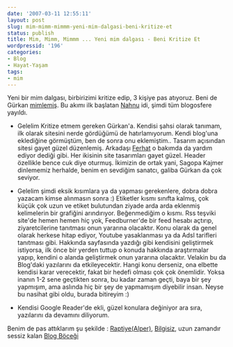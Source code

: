 ```yaml
---
date: '2007-03-11 12:55:11'
layout: post
slug: mim-mimm-mimmm-yeni-mim-dalgasi-beni-kritize-et
status: publish
title: Mim, Mimm, Mimmm ... Yeni mim dalgası - Beni Kritize Et
wordpressid: '196'
categories:
- Blog
- Hayat-Yaşam
tags:
- mim
---
```


Yeni bir mim dalgası, birbirizimi kritize edip, 3 kişiye pas atıyoruz. Beni de Gürkan [mimlemiş](http://www.gurkantr.com/yeni-mim-harekati-beni-kritize-et/). Bu akımı ilk başlatan [Nahnu](http://www.nahnu.org/2007/03/01/beni-kritize-et-yeni-mim-dalgasi/) idi, şimdi tüm blogosfere yayıldı. 




	
  * Gelelim Kritize etmem gereken Gürkan'a. Kendisi şahsi olarak tanımam, ilk olarak sitesini nerde gördüğümü de hatırlamıyorum. Kendi blog'una eklediğine görmüştüm, ben de sonra onu eklemiştim.. Tasarım açısından sitesi gayet güzel düzenlemiş. Arkadaşı [Ferhat](http://www.frht.org/) o bakımda da yardım ediyor dediği gibi. Her ikisinin site tasarımları gayet güzel. Header özellikle bence cuk diye oturmuş. İkimizin de ortak yani, Sagopa Kajmer dinlememiz herhalde, benim en sevdiğim sanatcı, galiba Gürkan da çok seviyor. 



	
  * Gelelim şimdi eksik kısımlara ya da yapması gerekenlere, dobra dobra yazacam kimse alınmasın sonra :)
Etiketler kısmı sınıfta kalmış, çok küçük çok uzun ve etiket bulutundan ziyade arda arda eklenmiş kelimelerin bir grafiğini arındırıyor. Beğenmediğim o kısmı. Rss teşviki site'de hemen hemen hiç yok, Feedburner'de bir feed hesabı açtırıp, ziyaretcilerine tanıtması onun yararına olacaktır. Konu olarak da genel olarak herkese hitap ediyor, Youtube yasaklanması ya da Adsl tarifleri tanıtması gibi. Hakkında sayfasında yazdığı gibi kendisini geliştirmek istiyorsa, ilk önce bir yerden tuttup o konuda hakkında araştırmalar yapıp, kendini o alanda geliştirmek onun yararına olacaktır. Velakin bu da Blog'daki yazılarını da etkileyecektir. Hangi konu derseniz, ona elbette kendisi karar verecektir, fakat bir hedefi olması çok çok önemlidir. Yoksa inanın 1-2 sene geçtikten sonra, bu kadar zaman geçti, baya bir şey yapmışım, ama aslında hiç bir şey de yapmamışım diyebilir insan. Neyse bu nasihat gibi oldu, burada bitireyim :)



	
  * Kendisi Google Reader'de ekli, güzel konulara değiniyor ara sıra, yazılarını da devamını diliyorum.



Benim de pas attıklarım şu şekilde : [Raptiye(Alper)](http://www.raptiye.org/), [Bilgisiz](http://www.bilgisiz.org), uzun zamandır sessiz kalan [Blog Böceği](http://blogbocegi.blogspot.com/)
